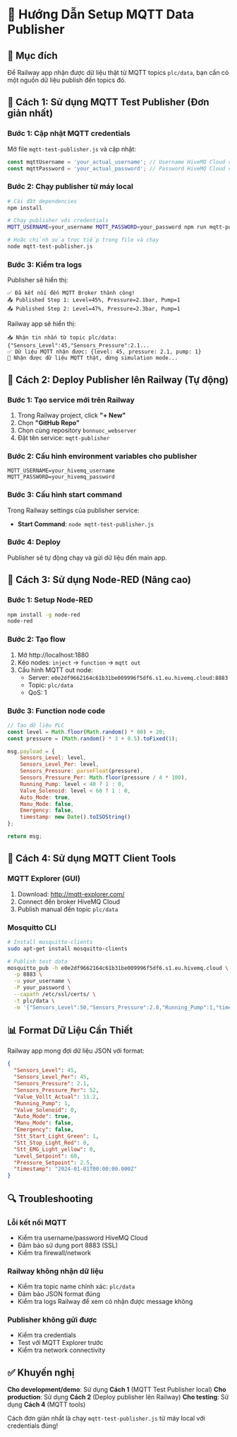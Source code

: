 # 📡 Hướng Dẫn Setup MQTT Data Publisher

## 🎯 Mục đích
Để Railway app nhận được dữ liệu thật từ MQTT topics `plc/data`, bạn cần có một nguồn dữ liệu publish đến topics đó.

## 🔧 Cách 1: Sử dụng MQTT Test Publisher (Đơn giản nhất)

### Bước 1: Cập nhật MQTT credentials
Mở file `mqtt-test-publisher.js` và cập nhật:

```javascript
const mqttUsername = 'your_actual_username'; // Username HiveMQ Cloud của bạn
const mqttPassword = 'your_actual_password'; // Password HiveMQ Cloud của bạn
```

### Bước 2: Chạy publisher từ máy local
```bash
# Cài đặt dependencies
npm install

# Chạy publisher với credentials
MQTT_USERNAME=your_username MQTT_PASSWORD=your_password npm run mqtt-publisher

# Hoặc chỉnh sửa trực tiếp trong file và chạy
node mqtt-test-publisher.js
```

### Bước 3: Kiểm tra logs
Publisher sẽ hiển thị:
```
✅ Đã kết nối đến MQTT Broker thành công!
📤 Published Step 1: Level=45%, Pressure=2.1bar, Pump=1
📤 Published Step 2: Level=47%, Pressure=2.3bar, Pump=1
```

Railway app sẽ hiển thị:
```
📥 Nhận tin nhắn từ topic plc/data: {"Sensors_Level":45,"Sensors_Pressure":2.1...
✅ Dữ liệu MQTT nhận được: {level: 45, pressure: 2.1, pump: 1}
🎯 Nhận được dữ liệu MQTT thật, dừng simulation mode...
```

## 🔧 Cách 2: Deploy Publisher lên Railway (Tự động)

### Bước 1: Tạo service mới trên Railway
1. Trong Railway project, click **"+ New"**
2. Chọn **"GitHub Repo"** 
3. Chọn cùng repository `bonnuoc_webserver`
4. Đặt tên service: `mqtt-publisher`

### Bước 2: Cấu hình environment variables cho publisher
```env
MQTT_USERNAME=your_hivemq_username
MQTT_PASSWORD=your_hivemq_password
```

### Bước 3: Cấu hình start command
Trong Railway settings của publisher service:
- **Start Command**: `node mqtt-test-publisher.js`

### Bước 4: Deploy
Publisher sẽ tự động chạy và gửi dữ liệu đến main app.

## 🔧 Cách 3: Sử dụng Node-RED (Nâng cao)

### Bước 1: Setup Node-RED
```bash
npm install -g node-red
node-red
```

### Bước 2: Tạo flow
1. Mở http://localhost:1880
2. Kéo nodes: `inject` → `function` → `mqtt out`
3. Cấu hình MQTT out node:
   - Server: `e0e2df9662164c61b31be009996f5df6.s1.eu.hivemq.cloud:8883`
   - Topic: `plc/data`
   - QoS: 1

### Bước 3: Function node code
```javascript
// Tạo dữ liệu PLC
const level = Math.floor(Math.random() * 80) + 20;
const pressure = (Math.random() * 3 + 0.5).toFixed(1);

msg.payload = {
    Sensors_Level: level,
    Sensors_Level_Per: level,
    Sensors_Pressure: parseFloat(pressure),
    Sensors_Pressure_Per: Math.floor(pressure / 4 * 100),
    Running_Pump: level < 40 ? 1 : 0,
    Valve_Solenoid: level < 60 ? 1 : 0,
    Auto_Mode: true,
    Manu_Mode: false,
    Emergency: false,
    timestamp: new Date().toISOString()
};

return msg;
```

## 🔧 Cách 4: Sử dụng MQTT Client Tools

### MQTT Explorer (GUI)
1. Download: http://mqtt-explorer.com/
2. Connect đến broker HiveMQ Cloud
3. Publish manual đến topic `plc/data`

### Mosquitto CLI
```bash
# Install mosquitto-clients
sudo apt-get install mosquitto-clients

# Publish test data
mosquitto_pub -h e0e2df9662164c61b31be009996f5df6.s1.eu.hivemq.cloud \
  -p 8883 \
  -u your_username \
  -P your_password \
  --capath /etc/ssl/certs/ \
  -t plc/data \
  -m '{"Sensors_Level":50,"Sensors_Pressure":2.0,"Running_Pump":1,"timestamp":"2024-01-01T00:00:00Z"}'
```

## 📊 Format Dữ Liệu Cần Thiết

Railway app mong đợi dữ liệu JSON với format:

```json
{
  "Sensors_Level": 45,
  "Sensors_Level_Per": 45,
  "Sensors_Pressure": 2.1,
  "Sensors_Pressure_Per": 52,
  "Value_Vollt_Actual": 11.2,
  "Running_Pump": 1,
  "Valve_Solenoid": 0,
  "Auto_Mode": true,
  "Manu_Mode": false,
  "Emergency": false,
  "Stt_Start_Light_Green": 1,
  "Stt_Stop_Light_Red": 0,
  "Stt_EMG_Light_yellow": 0,
  "Level_Setpoint": 60,
  "Pressure_Setpoint": 2.5,
  "timestamp": "2024-01-01T00:00:00.000Z"
}
```

## 🔍 Troubleshooting

### Lỗi kết nối MQTT
- Kiểm tra username/password HiveMQ Cloud
- Đảm bảo sử dụng port 8883 (SSL)
- Kiểm tra firewall/network

### Railway không nhận dữ liệu
- Kiểm tra topic name chính xác: `plc/data`
- Đảm bảo JSON format đúng
- Kiểm tra logs Railway để xem có nhận được message không

### Publisher không gửi được
- Kiểm tra credentials
- Test với MQTT Explorer trước
- Kiểm tra network connectivity

## ✅ Khuyến nghị

**Cho development/demo**: Sử dụng **Cách 1** (MQTT Test Publisher local)
**Cho production**: Sử dụng **Cách 2** (Deploy publisher lên Railway)
**Cho testing**: Sử dụng **Cách 4** (MQTT tools)

Cách đơn giản nhất là chạy `mqtt-test-publisher.js` từ máy local với credentials đúng!
